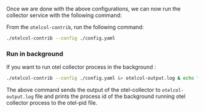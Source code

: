 Once we are done with the above configurations, we can now run the collector service with the following command:

From the `otelcol-contrib`, run the following command:

```bash
./otelcol-contrib --config ./config.yaml
```

### Run in background 
If you want to run otel collector process in the background :

```bash
./otelcol-contrib --config ./config.yaml &> otelcol-output.log & echo "$!" > otel-pid
```
The above command sends the output of the otel-collector to `otelcol-output.log` file and prints the process id of the background running otel collector process to the otel-pid file.